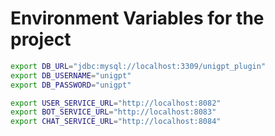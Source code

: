 # Environment Variables for the project


[//]: # (TODO)

```bash
export DB_URL="jdbc:mysql://localhost:3309/unigpt_plugin"
export DB_USERNAME="unigpt"
export DB_PASSWORD="unigpt"

export USER_SERVICE_URL="http://localhost:8082"
export BOT_SERVICE_URL="http://localhost:8083"
export CHAT_SERVICE_URL="http://localhost:8084"
```